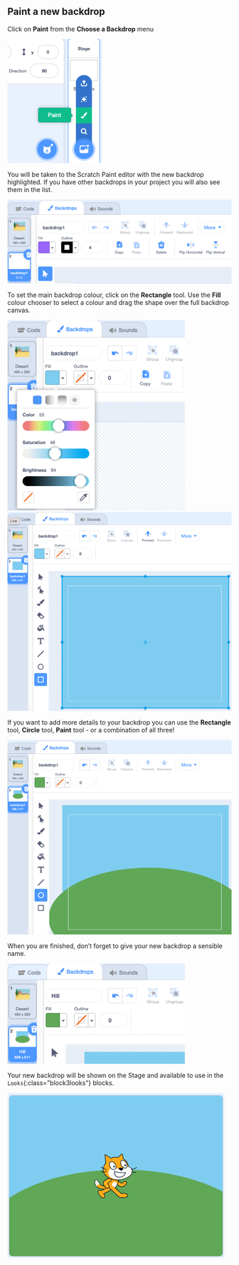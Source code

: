 ## Paint a new backdrop

Click on **Paint** from the **Choose a Backdrop** menu

![Paint icon in the choose a backdrop menu](images/paint-backdrop.png)

You will be taken to the Scratch Paint editor with the new backdrop highlighted. If you have other backdrops in your project you will also see them in the list.

![New background shown in paint editor](images/new-background-in-editor.png)

To set the main backdrop colour, click on the **Rectangle** tool. Use the **Fill** colour chooser to select a colour and drag the shape over the full backdrop canvas. 

![New background shown in paint editor](images/fill-colour-tool.png)
![New background shown in paint editor](images/single-colour-backdrop.png)

If you want to add more details to your backdrop you can use the **Rectangle** tool, **Circle** tool, **Paint** tool - or a combination of all three!   

![New background shown in paint editor](images/hill-backdrop.png)

When you are finished, don’t forget to give your new backdrop a sensible name.

![New background shown in paint editor](images/name-backdrop.png)

Your new backdrop will be shown on the Stage and available to use in the `Looks`{:class="block3looks"} blocks.

![New background shown in paint editor](images/finished-backdrop.png)
